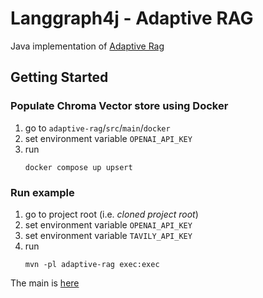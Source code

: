 # Langgraph4j - Adaptive RAG

Java implementation of [Adaptive Rag]

[Adaptive Rag]:https://github.com/langchain-ai/langgraph/blob/main/examples/rag/langgraph_adaptive_rag.ipynb


## Getting Started

### Populate Chroma Vector store using Docker

1. go to `adaptive-rag`/`src`/`main`/`docker` 
2. set environment variable `OPENAI_API_KEY`
3. run
   ```
   docker compose up upsert 
   ```

### Run example

1. go to project root (i.e. _cloned project root_)
2. set environment variable `OPENAI_API_KEY`
3. set environment variable `TAVILY_API_KEY`
4. run
   ```
   mvn -pl adaptive-rag exec:exec
   ```

The main is [here](src/main/java/dev/langchain4j/adaptiverag/AdaptiveRag.java)

